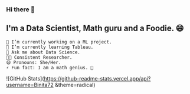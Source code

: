 ### Hi there 👋

## I'm a Data Scientist, Math guru and a Foodie. 😄
    🔭 I’m currently working on a ML project.
    🌱 I’m currently learning Tableau.
    💬 Ask me about Data Science.
    👩‍💻 Consistent Researcher.
    😄 Pronouns: She/Her.
    ⚡ Fun fact: I am a math genius. 🤫
    
![GitHub Stats](https://github-readme-stats.vercel.app/api?username=Binita72 &theme=radical)

